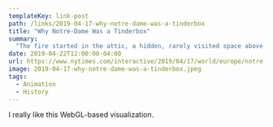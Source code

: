 ```yaml
---
templateKey: link-post
path: /links/2019-04-17-why-notre-dame-was-a-tinderbox
title: "Why Notre-Dame Was a Tinderbox"
summary:
  "The fire started in the attic, a hidden, rarely visited space above Notre-Dame’s grand stone arches. The source of the fire, likely near the spire, could have been an electrical problem or a human error, like a worker tossing a cigarette. "
date: 2019-04-22T12:00:00-04:00
url: https://www.nytimes.com/interactive/2019/04/17/world/europe/notre-dame-cathedral-fire-spread.html
image: 2019-04-17-why-notre-dame-was-a-tinderbox.jpeg
tags:
  - Animation
  - History
---
```

I really like this WebGL-based visualization. 
